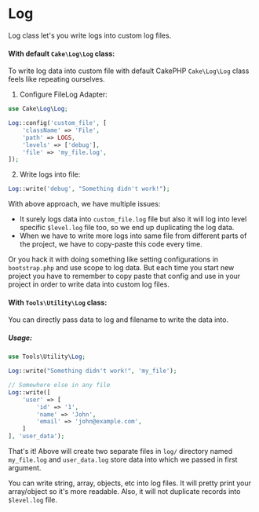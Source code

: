# Log

Log class let's you write logs into custom log files.

#### With default `Cake\Log\Log` class:

To write log data into custom file with default CakePHP `Cake\Log\Log` class feels like repeating ourselves.

1. Configure FileLog Adapter:
```php
use Cake\Log\Log;

Log::config('custom_file', [
    'className' => 'File',
    'path' => LOGS,
    'levels' => ['debug'],
    'file' => 'my_file.log',
]);
```

2. Write logs into file:
```php
Log::write('debug', "Something didn't work!");
```

With above approach, we have multiple issues:
- It surely logs data into `custom_file.log` file but also it will log into level specific `$level.log` file too, so we end up duplicating the log data.
- When we have to write more logs into same file from different parts of the project, we have to copy-paste this code every time.

Or you hack it with doing something like setting configurations in `bootstrap.php` and use scope to log data. But each time you start new project you have to remember to copy paste that config and use in your project in order to write data into custom log files.

#### With `Tools\Utility\Log` class:

You can directly pass data to log and filename to write the data into.

##### Usage:

```php
use Tools\Utility\Log;

Log::write("Something didn't work!", 'my_file');

// Somewhere else in any file
Log::write([
    'user' => [
        'id' => '1',
        'name' => 'John',
        'email' => 'john@example.com',
    ]
], 'user_data');
```

That's it! Above will create two separate files in `log/` directory named `my_file.log` and `user_data.log` store data into which we passed in first argument.

You can write string, array, objects, etc into log files. It will pretty print your array/object so it's more readable. Also, it will not duplicate records into `$level.log` file.
